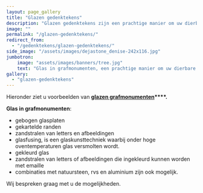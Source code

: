 ```yaml
---
layout: page_gallery
title: "Glazen gedenktekens"
description: "Glazen gedenktekens zijn een prachtige manier om uw dierbare te herdenken."
image: ""
permalink: "/glazen-gedenktekens/"
redirect_from:
  - "/gedenktekens/glazen-gedenktekens/"
side_image: "/assets/images/dejastone_denise-242x116.jpg"
jumbotron:
    image: "assets/images/banners/tree.jpg"
    text: "Glas in grafmonumenten, een prachtige manier om uw dierbare te herdenken."
gallery: 
  - "glazen-gedenktekens"   
---
```

Hieronder ziet u voorbeelden van **[glazen grafmonumenten](https://www.dejastone.nl/gedenktekens/glazen-gedenktekens/)****.**

**Glas in grafmonumenten**:

*   gebogen glasplaten
*   gekartelde randen
*   zandstralen van letters en afbeeldingen
*   glasfusing, is een glaskunsttechniek waarbij onder hoge oventemperaturen glas versmolten wordt.
*   gekleurd glas
*   zandstralen van letters of afbeeldingen die ingekleurd kunnen worden met emaille
*   combinaties met natuursteen, rvs en aluminium zijn ook mogelijk.

Wij bespreken graag met u de mogelijkheden.
